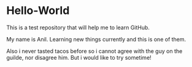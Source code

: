 # Hello-World
This is a test repository that will help me to learn GitHub.

My name is Anil. Learning new things currently and this is one of them. 

Also i never tasted tacos before so i cannot agree with the guy on the  guilde, nor disagree him. But i would like to try sometime!
